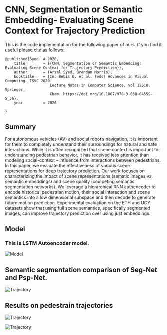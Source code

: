# CNN, Segmentation or Semantic Embedding- Evaluating Scene Context for Trajectory Prediction
This is the code implementation for the following paper of ours. If you find it useful please cite as follows:

```
@published{Syed. A 2020,
    title        = {{CNN, Segmentation or Semantic Embedding: Evaluating Scene Context for Trajectory Prediction}},
    author       = {Arsal Syed, Brendan Morris},
    booktitle    = {In: Bebis G. et al. (eds) Advances in Visual Computing. ISVC 2020. 
                    Lecture Notes in Computer Science, vol 12510. Springer, 
                    Cham. https://doi.org/10.1007/978-3-030-64559-5_56},
    year         = 2020
    
}
```

## Summary
 For autonomous vehicles (AV) and social robot’s navigation, it is important for them to completely understand their surroundings for natural and safe interactions. While it is often recognized that scene context is important for understanding pedestrian behavior, it has received less attention than modeling social-context – influence from interactions between pedestrians.  In this paper, we evaluate the effectiveness of various scene representations for deep trajectory prediction. Our work focuses on characterizing the impact of scene representations (sematic images vs. semantic embeddings) and scene quality (competing semantic segmentation networks). We leverage a hierarchical RNN autoencoder to encode historical pedestrian motion, their social interaction and scene semantics into a low dimensional subspace and then decode to generate future motion prediction. Experimental evaluation on the ETH and UCY datasets show that using full scene semantics, specifically segmented images, can improve trajectory prediction over using just embeddings. 

## Model 
### This is LSTM Autoencoder model.
![Model](https://github.com/arsalhuda24/VAE-Trajectory-Prediction/blob/master/images/model1.png)


## Semantic segmentation comparison of Seg-Net and Psp-Net. 
![Trajectory](https://github.com/arsalhuda24/VAE-Trajectory-Prediction/blob/master/images/PSP-NET.png)


## Results on pedestrain trajectories 
![Trajectory](https://github.com/arsalhuda24/VAE-Trajectory-Prediction/blob/master/images/noscene-segmentation-scene-embedding.png)

![Trajectory](https://github.com/arsalhuda24/VAE-Trajectory-Prediction/blob/master/images/segmentation-semantic-embedding.png)


